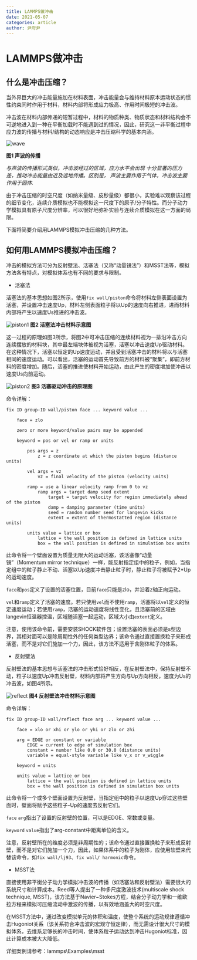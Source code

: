```yaml
---
title: LAMMPS做冲击
date: 2021-05-07
categories: article
author: 尹府尹
---
```



# LAMMPS做冲击

## 什么是冲击压缩？

当外界巨大的冲击能量施加在材料表面，冲击能量会与维持材料原本运动状态的惯性约束同时作用于材料，材料内部将形成应力极高、作用时间极短的冲击波。

冲击波在材料内部传递的短暂过程中，材料的物质种类、物质状态和材料结构会不可逆地进入到一种在平衡加载时不能遇到过的情况，因此，研究这一非平衡过程中应力波的传播与材料/结构的动态响应是冲击压缩科学的基本内涵。

![wave](/column/nemd/impact/wave.png)

**图1 声波的传播**

*与声波的传播形式类似，冲击波经过的区域，应力水平会出现
十分显著的压力差，推动冲击能量由近及远地传播。区别是，
声波主要作用于气体，冲击波主要作用于固体.*

由于冲击压缩的时空尺度（如纳米量级、皮秒量级）都很小，实验难以观察该过程的细节变化，连续介质模拟也不能模拟这一尺度下的原子/分子特性。而分子动力学模拟具有原子尺度分辨率，可以很好地弥补实验与连续介质模拟在这一方面的局限。

下面将简要介绍用LAMMPS模拟冲击压缩的几种方法。


## 如何用LAMMPS模拟冲击压缩？

冲击的模拟方法可分为反射壁法、活塞法（又称“动量镜法”）和MSST法等，模拟方法各有特点，对模拟体系也有不同的要求与限制。

+ 活塞法

活塞法的基本思想如图2所示，使用`fix wall/piston`命令将材料左侧表面设置为活塞，并设置冲击速度Up，材料左侧表面粒子将以Up的速度向右推进，进而材料内部将产生以速度Us推进的冲击波。

![piston1](/column/nemd/impact/piston1.png)
**图2 活塞法冲击材料示意图**

这一过程的原理如图3所示，将图2中可冲击压缩的连续材料视为一排沿冲击方向连续摆放的材料块，其中最左端块体被视为活塞，活塞以冲击速度Up驱动材料。在这种情况下，活塞以恒定的Up速度运动，并且受到活塞冲击的材料将以与活塞相同的速度运动。可以看出，活塞的运动首先导致前方的材料被“聚集”，即前方材料的密度增加。随后，活塞的推进使材料开始运动，由此产生的密度增加使冲击以速度Us向前运动。

![piston2](/column/nemd/impact/piston2.png)
**图3 活塞驱动冲击的原理图**

命令详解：

```
fix ID group-ID wall/piston face ... keyword value ...

    face = zlo

    zero or more keyword/value pairs may be appended

    keyword = pos or vel or ramp or units

        pos args = z
            z = z coordinate at which the piston begins (distance units)

        vel args = vz
            vz = final velocity of the piston (velocity units)

        ramp = use a linear velocity ramp from 0 to vz
            ramp args = target damp seed extent
                target = target velocity for region immediately ahead of the piston
                damp = damping parameter (time units)
                seed = random number seed for langevin kicks
                extent = extent of thermostatted region (distance units)

        units value = lattice or box
            lattice = the wall position is defined in lattice units
            box = the wall position is defined in simulation box units
```

此命令将一个壁面设置为质量无限大的运动活塞，该活塞像“动量镜”（Momentum mirror technique）一样，能反射指定组中的粒子，例如，当指定组中的粒子静止不动、活塞以Up速度冲击静止粒子时，静止粒子将被赋予2*Up的运动速度。

`face`和`pos`定义了设置的活塞位置，目前`face`只能是zlo，并沿着z轴正向运动。

`vel`和`ramp`定义了活塞的速度。若只使用`vel`而不使用`ramp`，活塞将以`vel`定义的恒定速度运动；若使用`ramp`，活塞的运动速度将线性变化，且活塞前的区域由langevin恒温器控温，区域随活塞一起运动，区域大小由`extent`定义。

注意，使用该命令前，需要安装SHOCK软件包；设置活塞的表面必须是s型边界，其相对面可以是除周期性外的任何类型边界；该命令通过直接置换粒子来形成活塞，而不是对它们施加一个力，因此，该方法不适用于含刚体粒子的体系。

+ 反射壁法

反射壁法的基本思想与活塞法的冲击形式恰好相反，在反射壁法中，保持反射壁不动，粒子以速度Up冲击反射壁，材料内部将产生方向与Up方向相反，速度为Us的冲击波，如图4所示。

![reflect](/column/nemd/impact/reflect.png)
**图4 反射壁法冲击材料示意图**

命令详解：

```
fix ID group-ID wall/reflect face arg ... keyword value ...

    face = xlo or xhi or ylo or yhi or zlo or zhi

    arg = EDGE or constant or variable
        EDGE = current lo edge of simulation box
        constant = number like 0.0 or 30.0 (distance units)
        variable = equal-style variable like v_x or v_wiggle

    keyword = units

    units value = lattice or box
        lattice = the wall position is defined in lattice units
        box = the wall position is defined in simulation box units
```

此命令将一个或多个壁面设置为反射壁，当指定组中的粒子以速度Up穿过这些壁面时，壁面将赋予这些粒子-Up的速度去反射它们。

`face` `arg`指出了设置的反射壁的位置，可以是EDGE、常数或变量。

`keyword` `value`指出了arg-constant中距离单位的含义。

注意，反射壁所在的维度必须是非周期性的；该命令通过直接置换粒子来形成反射壁，而不是对它们施加一个力，因此，如果体系中的粒子为刚体，应使用软壁来代替该命令，如`fix wall/lj93`、`fix wall/ harmonic`命令。

+ MSST法

直接使用非平衡分子动力学模拟冲击波的传播（如活塞法和反射壁法）需要很大的系统尺寸和计算成本。Reed等人提出了一种多尺度激波技术(multiscale shock technique, MSST)，该方法基于Navier−Stokes方程，结合分子动力学和一维欧拉方程来模拟可压缩流动中激波的传播，以有效地涵盖大的时空尺度。

在MSST方法中，通过改变模拟单元的体积和温度，使整个系统的运动规律遵循冲击Hugoniot关系（该关系符合冲击波的宏观守恒定律），而无需设计很大尺寸的模拟体系，去维系足够长的冲击时间，使体系粒子运动达到冲击Hugoniot标准，因此计算成本被大大降低。

详细案例请参考：lammps\Examples\msst